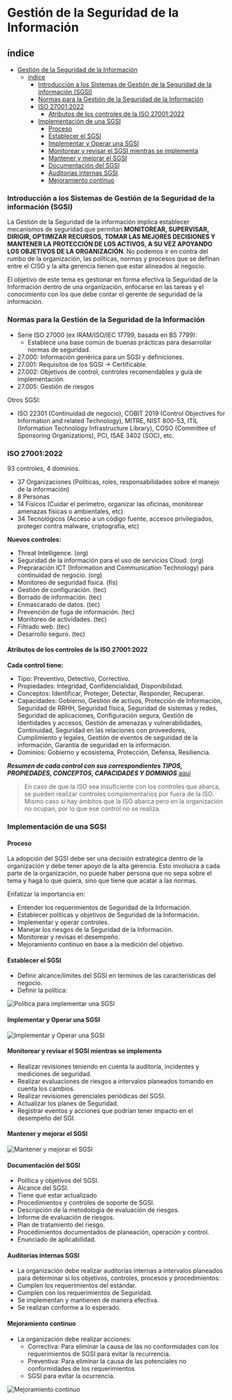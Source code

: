 # Gestión de la Seguridad de la Información

## índice

- [Gestión de la Seguridad de la Información](#gestión-de-la-seguridad-de-la-información)
  - [índice](#índice)
    - [Introducción a los Sistemas de Gestión de la Seguridad de la información (SGSI)](#introducción-a-los-sistemas-de-gestión-de-la-seguridad-de-la-información-sgsi)
    - [Normas para la Gestión de la Seguridad de la Información](#normas-para-la-gestión-de-la-seguridad-de-la-información)
    - [ISO 27001:2022](#iso-270012022)
      - [Atributos de los controles de la ISO 27001:2022](#atributos-de-los-controles-de-la-iso-270012022)
    - [Implementación de una SGSI](#implementación-de-una-sgsi)
      - [Proceso](#proceso)
      - [Establecer el SGSI](#establecer-el-sgsi)
      - [Implementar y Operar una SGSI](#implementar-y-operar-una-sgsi)
      - [Monitorear y revisar el SGSI mientras se implementa](#monitorear-y-revisar-el-sgsi-mientras-se-implementa)
      - [Mantener y mejorar el SGSI](#mantener-y-mejorar-el-sgsi)
      - [Documentación del SGSI](#documentación-del-sgsi)
      - [Auditorías internas SGSI](#auditorías-internas-sgsi)
      - [Mejoramiento continuo](#mejoramiento-continuo)

### Introducción a los Sistemas de Gestión de la Seguridad de la información (SGSI)

La Gestión de la Seguridad de la información implica establecer mecanismos de seguridad que permitan **MONITOREAR, SUPERVISAR, DIRIGIR, OPTIMIZAR RECURSOS, TOMAR LAS MEJORES DECISIONES Y MANTENER LA PROTECCIÓN DE LOS ACTIVOS, A SU VEZ APOYANDO LOS OBJETIVOS DE LA ORGANIZACIÓN**. No podemos ir en contra del rumbo de la organización, las políticas, normas y procesos que se definan entre el CISO y la alta gerencia tienen que estar alineados al negocio.

El objetivo de este tema es gestionar en forma efectiva la Seguridad de la Información dentro de una organización, enfocarse en las tareas y el conocimiento con los que debe contar el gerente de seguridad de la información.

### Normas para la Gestión de la Seguridad de la Información

- Serie ISO 27000 (ex IRAM/ISO/IEC 17799, basada en BS 7799):
  - Establece una base común de buenas prácticas para desarrollar normas de seguridad.
- 27.000: Información genérica para un SGSI y definiciones.
- 27.001: Requisitos de los SGSI → Certificable.
- 27.002: Objetivos de control, controles recomendables y guía de implementación.
- 27.005: Gestión de riesgos

Otros SGSI:

- ISO 22301 (Continuidad de negocio), COBIT 2019 (Control Objectives for Information and related Technology), MITRE, NIST 800-53, ITIL (Information Technology Infrastructure Library), COSO (Committee of Sponsoring Organizations), PCI, ISAE 3402 (SOC), etc.

### ISO 27001:2022

93 controles, 4 dominios.

- 37 Organizaciones (Políticas, roles, responsabilidades sobre el manejo de la información)
- 8 Personas
- 14 Físicos (Cuidar el perímetro, organizar las oficinas, monitorear amenazas físicas o ambientales, etc)
- 34 Tecnológicos (Acceso a un código fuente, accesos privilegiados, proteger contra malware, criptografia, etc)

**Nuevos controles:**

- Threat Intelligence. (org)
- Seguridad de la información para el uso de servicios Cloud. (org)
- Prepraración ICT (Information and Communication Technology) para continuidad de negocio. (org)
- Monitoreo de seguridad física. (fis)
- Gestión de configuración. (tec)
- Borrado de información. (tec)
- Enmascarado de datos. (tec)
- Prevención de fuga de información. (tec)
- Monitoreo de actividades. (tec)
- Filtrado web. (tec)
- Desarrollo seguro. (tec)

#### Atributos de los controles de la ISO 27001:2022

**Cada control tiene:**

- Tipo: Preventivo, Detectivo, Correctivo.
- Propiedades: Integridad, Confidencialidad, Disponibilidad.
- Conceptos: Identificar, Proteger, Detectar, Responder, Recuperar.
- Capacidades: Gobierno, Gestión de activos, Protección de Información, Seguridad de RRHH, Seguridad física, Seguridad de sistemas y redes, Seguridad de aplicaciones, Configuración segura, Gestión de Identidades y accesos, Gestión de amenazas y vulnerabilidades, Continuidad, Seguridad en las relaciones con proveedores, Cumplimiento y legales, Gestión de eventos de seguridad de la información, Garantía de seguridad en la información.
- Dominios: Gobierno y ecosistema, Protección, Defensa, Resiliencia.

***Resumen de cada control con sus correspondientes TIPOS, PROPIEDADES, CONCEPTOS, CAPACIDADES Y DOMINIOS*** [aquí](https://drive.google.com/file/d/1eAFZdhPUMrn579ZsxEM0ynxd5BQ53yfm/view)

> En caso de que la ISO sea insuficiente con los controles que abarca, se pueden realizar controles complementarios por fuera de la ISO. Mismo caso si hay ámbitos que la ISO abarca pero en la organización no ocupan, por lo que ese control no se realiza.

### Implementación de una SGSI

#### Proceso

La adopción del SGSI debe ser una decisión estratégica dentro de la organización y debe tener apoyo de la alta gerencia. Esto involucra a cada parte de la organización, no puede haber persona que no sepa sobre el tema y haga lo que quiera, sino que tiene que acatar a las normas.

Enfatizar la importancia en:

- Entender los requerimientos de Seguridad de la Información.
- Establecer políticas y objetivos de Seguridad de la Información.
- Implementar y operar controles.
- Manejar los riesgos de la Seguridad de la Información.
- Monitorear y revisas el desempeño.
- Mejoramiento continuo en base a la medición del objetivo.

#### Establecer el SGSI

- Definir alcance/límites del SGSI en términos de las características del negocio.
- Definir la política:

![Politica para implementar una SGSI](../img/Imagen3.png)

#### Implementar y Operar una SGSI

![Implementar y Operar una SGSI](../img/Imagen4.png)

#### Monitorear y revisar el SGSI mientras se implementa

- Realizar revisiones teniendo en cuenta la auditoría, incidentes y mediciones de seguridad.
- Realizar evaluaciones de riesgos a intervalos planeados tomando en cuenta los cambios.
- Realizar revisiones gerenciales periódicas del SGSI.
- Actualizar los planes de Seguridad.
- Registrar eventos y acciones que podrían tener impacto en el desempeño del SGI.

#### Mantener y mejorar el SGSI

![Mantener y mejorar el SGSI](../img/Imagen5.png)

#### Documentación del SGSI

- Política y objetivos del SGSI.
- Alcance del SGSI.
- Tiene que estar actualizado
- Procedimientos y controles de soporte de SGSI.
- Descripción de la metodología de evaluación de riesgos.
- Informe de evaluación de riesgos.
- Plan de tratamiento del riesgo.
- Procedimientos documentados de planeación, operación y control.
- Enunciado de aplicabilidad.

#### Auditorías internas SGSI

- La organización debe realizar auditorías internas a intervalos planeados para determinar si los objetivos, controles, procesos y procedimientos:
- Cumplen los requerimientos del estándar.
- Cumplen con los requerimientos de Seguridad.
- Se implementan y mantienen de manera efectiva.
- Se realizan conforme a lo esperado.

#### Mejoramiento continuo

- La organización debe realizar acciones:
  - Correctiva: Para eliminar la causa de las no conformidades con los requerimientos de SGSI para evitar la recurrencia.
  - Preventiva: Para eliminar la causa de las potenciales no conformidades de los requerimientos
  - SGSI para evitar la ocurrencia.

![Mejoramiento continuo](../img/Imagen6.png)
